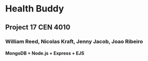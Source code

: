# Health Buddy
## Project 17 CEN 4010
### William Reed, Nicolas Kraft, Jenny Jacob, Joao Ribeiro
#### MongoDB + Node.js + Express + EJS

